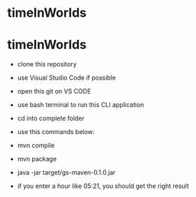 # timeInWorlds
# timeInWorlds



- clone this repository
- use Visual Studio Code if possible
- open this git on VS CODE
- use bash terminal to run this CLI application
- cd into complete folder

- use this commands below:
- mvn compile
- mvn package
- java -jar target/gs-maven-0.1.0.jar
- if you enter a hour like 05:21, you should get the right result
